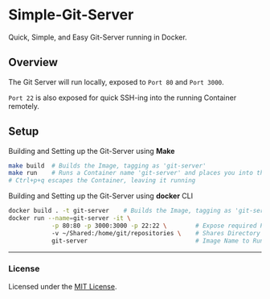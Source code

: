 # Simple-Git-Server
Quick, Simple, and Easy Git-Server running in Docker.

## Overview
The Git Server will run locally, exposed to `Port 80` and `Port 3000`.

`Port 22` is also exposed for quick SSH-ing into the running Container remotely.

## Setup
Building and Setting up the Git-Server using **Make**
```bash
make build  # Builds the Image, tagging as 'git-server'
make run    # Runs a Container name 'git-server' and places you into the Shell
# Ctrl+p+q escapes the Container, leaving it running
```

Building and Setting up the Git-Server using **docker** CLI
```bash
docker build . -t git-server    # Builds the Image, tagging as 'git-server'
docker run --name=git-server -it \
            -p 80:80 -p 3000:3000 -p 22:22 \        # Expose required Ports
            -v ~/Shared:/home/git/repositories \    # Shares Directory with Container, HAS to be Absolute Path!
            git-server                              # Image Name to Run
```

---
### License
Licensed under the [MIT License](LICENSE).
